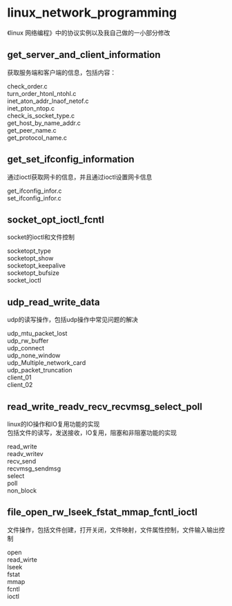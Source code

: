 # linux_network_programming
《linux 网络编程》中的协议实例以及我自己做的一小部分修改


get_server_and_client_information
----------------------------
获取服务端和客户端的信息，包括内容：

check_order.c  
turn_order_htonl_ntohl.c    
inet_aton_addr_lnaof_netof.c       
inet_pton_ntop.c               
check_is_socket_type.c    
get_host_by_name_addr.c     
get_peer_name.c      
get_protocol_name.c  

get_set_ifconfig_information
----------------------------
通过ioctl获取网卡的信息，并且通过ioctl设置网卡信息    

get_ifconfig_infor.c      
set_ifconfig_infor.c    



socket_opt_ioctl_fcntl  
---------------------
socket的ioctl和文件控制

socketopt_type           
socketopt_show     
socketopt_keepalive     
socketopt_bufsize      
socket_ioctl    


udp_read_write_data
-----------------
udp的读写操作，包括udp操作中常见问题的解决

udp_mtu_packet_lost    
udp_rw_buffer    
udp_connect    
udp_none_window    
udp_Multiple_network_card    
udp_packet_truncation    
client_01    
client_02 

read_write_readv_recv_recvmsg_select_poll
-------------------------
linux的IO操作和IO复用功能的实现    
包括文件的读写，发送接收，IO复用，阻塞和非阻塞功能的实现    
    
read_write  
readv_writev  
recv_send  
recvmsg_sendmsg  
select  
poll  
non_block    

file_open_rw_lseek_fstat_mmap_fcntl_ioctl
-------------------
文件操作，包括文件创建，打开关闭，文件映射，文件属性控制，文件输入输出控制   
    
open     
read_wirte      	
lseek    
fstat    
mmap    
fcntl    
ioctl   



